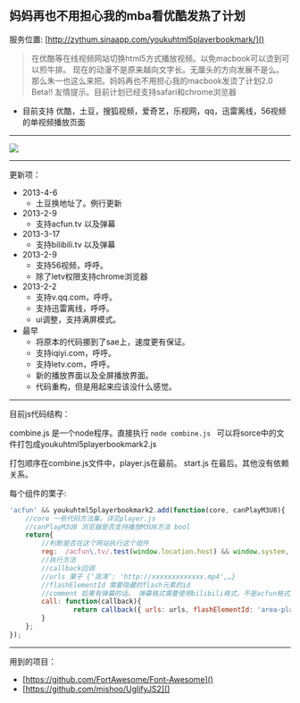妈妈再也不用担心我的mba看优酷发热了计划
---

服务位置: [http://zythum.sinaapp.com/youkuhtml5playerbookmark/]()

>在优酷等在线视频网站切换html5方式播放视频。以免macbook可以烫到可以煎牛排。
现在的动漫不是原来越向文字长。无厘头的方向发展不是么。那么朱一也这么来把。妈妈再也不用担心我的macbook发烫了计划2.0 Beta!!
友情提示。目前计划已经支持safari和chrome浏览器

+ 目前支持 优酷，土豆，搜狐视频，爱奇艺，乐视网，qq，迅雷离线，56视频 的单视频播放页面

---

![](http://ww4.sinaimg.cn/large/a74ecc4cjw1e4a7f4njqxj20mq0dzwgx.jpg)

---

更新项：

+ 2013-4-6
	+ 土豆换地址了。例行更新
+ 2013-2-9
	+ 支持acfun.tv 以及弹幕
+ 2013-3-17
	+ 支持bilibili.tv 以及弹幕
+ 2013-2-9
	+ 支持56视频，呼呼。
	+ 除了letv权限支持chrome浏览器
+ 2013-2-2
	+ 支持v.qq.com，呼呼。
	+ 支持迅雷离线，呼呼。
	+ ui调整，支持满屏模式。
+ 最早
	+ 将原本的代码挪到了sae上，速度更有保证。
	+ 支持iqiyi.com，呼呼。
	+ 支持letv.com，呼呼。
	+ 新的播放界面以及全屏播放界面。
	+ 代码重构，但是用起来应该没什么感觉。

---

目前js代码结构：

combine.js 是一个node程序。直接执行 `node combine.js ` 可以将sorce中的文件打包成youkuhtml5playerbookmark2.js

打包顺序在combine.js文件中，player.js在最前。 start.js 在最后。其他没有依赖关系。

每个组件的栗子:

```javascript
'acfun' && youkuhtml5playerbookmark2.add(function(core, canPlayM3U8){
	//core 一些代码方法集。详见player.js
	//canPlayM3U8 浏览器是否支持播放M3U8方法 bool
	return{
		//判断是否在这个网站执行这个组件
		reg:  /acfun\.tv/.test(window.location.host) && window.system,
		//执行方法
		//callback回调
		//urls 栗子 {‘高清’: 'http://xxxxxxxxxxxxx.mp4',…}
		//flashElementId 需要隐藏的flash元素的id
		//comment 如果有弹幕的话。 弹幕格式需要使用bilibili格式，不是acfun格式。
		call: function(callback){			
				return callback({ urls: urls, flashElementId: 'area-player', comment: commentInfo });
		}
	};
});	
```

---

用到的项目：

+ [https://github.com/FortAwesome/Font-Awesome]()
+ [https://github.com/mishoo/UglifyJS2]()
